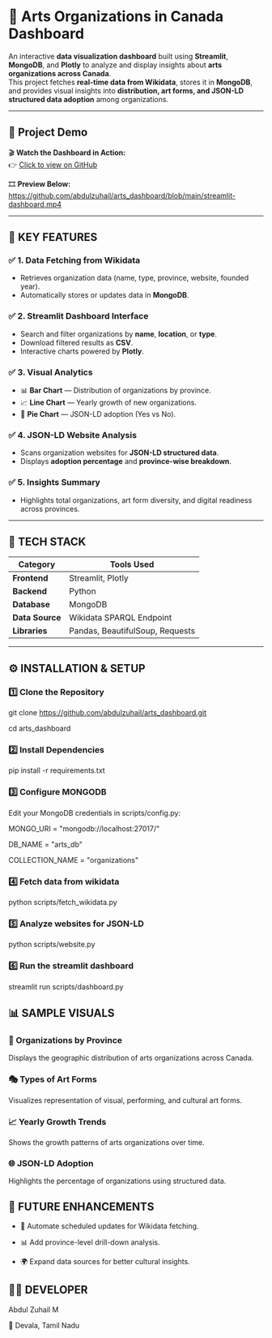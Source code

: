 # 🎨 **Arts Organizations in Canada Dashboard**

An interactive **data visualization dashboard** built using **Streamlit**, **MongoDB**, and **Plotly** to analyze and display insights about **arts organizations across Canada**.  
This project fetches **real-time data from Wikidata**, stores it in **MongoDB**, and provides visual insights into **distribution, art forms, and JSON-LD structured data adoption** among organizations.

---

## 🎥 **Project Demo**

🎬 **Watch the Dashboard in Action:**  
👉 [Click to view on GitHub](https://github.com/abdulzuhail/arts_dashboard/blob/main/streamlit-dashboard.mp4)

🎞️ **Preview Below:**  
https://github.com/abdulzuhail/arts_dashboard/blob/main/streamlit-dashboard.mp4

---

## 🚀 **KEY FEATURES**

### ✅ **1. Data Fetching from Wikidata**
- Retrieves organization data (name, type, province, website, founded year).
- Automatically stores or updates data in **MongoDB**.

### ✅ **2. Streamlit Dashboard Interface**
- Search and filter organizations by **name**, **location**, or **type**.
- Download filtered results as **CSV**.
- Interactive charts powered by **Plotly**.

### ✅ **3. Visual Analytics**
- 📊 **Bar Chart** — Distribution of organizations by province.  
- 📈 **Line Chart** — Yearly growth of new organizations.  
- 🥧 **Pie Chart** — JSON-LD adoption (Yes vs No).

### ✅ **4. JSON-LD Website Analysis**
- Scans organization websites for **JSON-LD structured data**.
- Displays **adoption percentage** and **province-wise breakdown**.

### ✅ **5. Insights Summary**
- Highlights total organizations, art form diversity, and digital readiness across provinces.

---

## 🧠 **TECH STACK**

| Category | Tools Used |
|-----------|------------|
| **Frontend** | Streamlit, Plotly |
| **Backend** | Python |
| **Database** | MongoDB |
| **Data Source** | Wikidata SPARQL Endpoint |
| **Libraries** | Pandas, BeautifulSoup, Requests |

---

## ⚙️ **INSTALLATION & SETUP**

### 1️⃣ **Clone the Repository**
git clone https://github.com/abdulzuhail/arts_dashboard.git

cd arts_dashboard
### 2️⃣ **Install Dependencies**
pip install -r requirements.txt
### 3️⃣ **Configure MONGODB**
Edit your MongoDB credentials in scripts/config.py:

MONGO_URI = "mongodb://localhost:27017/"

DB_NAME = "arts_db"

COLLECTION_NAME = "organizations"

### **4️⃣ Fetch data from wikidata**
python scripts/fetch_wikidata.py

### **5️⃣ Analyze websites for JSON-LD**
python scripts/website.py

### **6️⃣ Run the streamlit dashboard**
streamlit run scripts/dashboard.py

## 📊 SAMPLE VISUALS
### 📍 Organizations by Province

Displays the geographic distribution of arts organizations across Canada.

### 🎭 Types of Art Forms

Visualizes representation of visual, performing, and cultural art forms.

### 📈 Yearly Growth Trends

Shows the growth patterns of arts organizations over time.

### 🌐 JSON-LD Adoption

Highlights the percentage of organizations using structured data.

## 🧩 FUTURE ENHANCEMENTS

- 🔁 Automate scheduled updates for Wikidata fetching.

- 📊 Add province-level drill-down analysis.

- 🌍 Expand data sources for better cultural insights.

## 👨‍💻 DEVELOPER

Abdul Zuhail M

📍 Devala, Tamil Nadu

